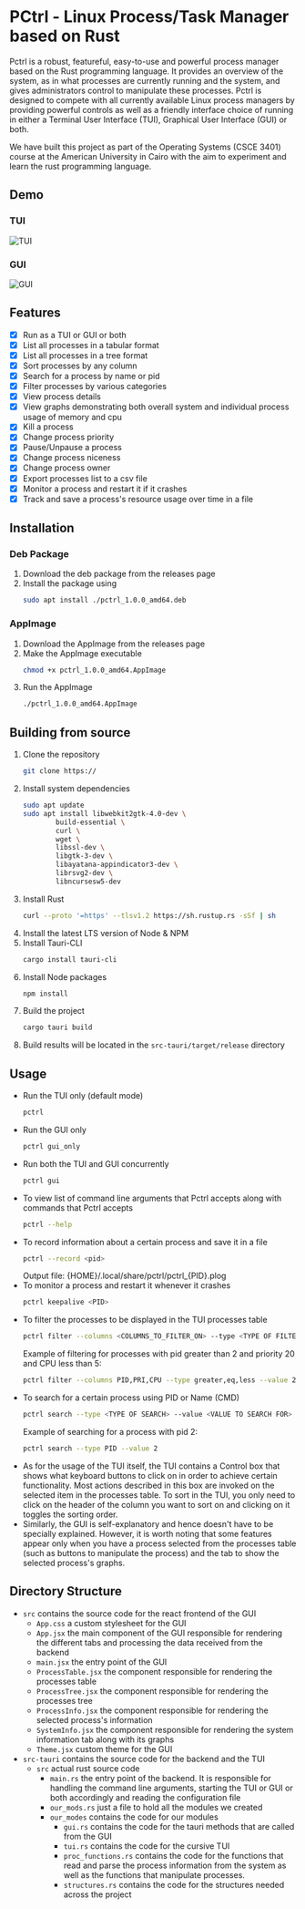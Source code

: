 # PCtrl - Linux Process/Task Manager based on Rust
Pctrl is a robust, featureful, easy-to-use and powerful process manager based on the Rust programming language. It provides an overview of the system, as in what processes are currently running and the system, and gives administrators control to manipulate these processes. Pctrl is designed to compete with all currently available Linux process managers by providing powerful controls as well as a friendly interface choice of running in either a Terminal User Interface (TUI), Graphical User Interface (GUI) or both. 

We have built this project as part of the Operating Systems (CSCE 3401) course at the American University in Cairo with the aim to experiment and learn the rust programming language. 

## Demo
### TUI
![TUI](
demo/TUI.gif
)
### GUI
![GUI](
demo/GUI.gif
)

## Features
- [x] Run as a TUI or GUI or both
- [x] List all processes in a tabular format
- [x] List all processes in a tree format
- [x] Sort processes by any column
- [x] Search for a process by name or pid
- [x] Filter processes by various categories
- [x] View process details
- [x] View graphs demonstrating both overall system and individual process usage of memory and cpu
- [x] Kill a process
- [x] Change process priority
- [x] Pause/Unpause a process
- [x] Change process niceness
- [x] Change process owner
- [x] Export processes list to a csv file
- [x] Monitor a process and restart it if it crashes
- [x] Track and save a process's resource usage over time in a file

## Installation
### Deb Package
1. Download the deb package from the releases page
2. Install the package using 
    ```bash
    sudo apt install ./pctrl_1.0.0_amd64.deb
    ```
### AppImage
1. Download the AppImage from the releases page
2. Make the AppImage executable
    ```bash
    chmod +x pctrl_1.0.0_amd64.AppImage
    ```
3. Run the AppImage
    ```bash
    ./pctrl_1.0.0_amd64.AppImage
    ```

## Building from source
1. Clone the repository
    ```bash
    git clone https://
    ```
2. Install system dependencies
    ```bash
    sudo apt update
    sudo apt install libwebkit2gtk-4.0-dev \
            build-essential \
            curl \
            wget \
            libssl-dev \
            libgtk-3-dev \
            libayatana-appindicator3-dev \
            librsvg2-dev \
            libncursesw5-dev
    ```
3. Install Rust
    ```bash
    curl --proto '=https' --tlsv1.2 https://sh.rustup.rs -sSf | sh
    ```
4. Install the latest LTS version of Node & NPM
5. Install Tauri-CLI
    ```bash
    cargo install tauri-cli
    ```
6. Install Node packages
    ```bash
    npm install
    ```
7. Build the project
    ```bash
    cargo tauri build
    ```
8. Build results will be located in the `src-tauri/target/release` directory

## Usage
- Run the TUI only (default mode)
    ```bash
    pctrl
    ```
- Run the GUI only
    ```bash
    pctrl gui_only
    ```
- Run both the TUI and GUI concurrently
    ```bash
    pctrl gui
    ```
- To view list of command line arguments that Pctrl accepts along with commands that Pctrl accepts
    ```bash
    pctrl --help
    ```
- To record information about a certain process and save it in a file
    ```bash
    pctrl --record <pid>
    ```
    Output file: \{HOME\}/.local/share/pctrl/pctrl\_\{PID\}.plog
- To monitor a process and restart it whenever it crashes
    ```bash
    pctrl keepalive <PID>
    ```
- To filter the processes to be displayed in the TUI processes table
    ```bash
    pctrl filter --columns <COLUMNS_TO_FILTER_ON> --type <TYPE OF FILTER> --value <VALUE TO FILTER ON>
    ```
    Example of filtering for processes with pid greater than 2 and priority 20 and CPU less than 5:
    ```bash
    pctrl filter --columns PID,PRI,CPU --type greater,eq,less --value 2,20,5
    ```
- To search for a certain process using PID or Name (CMD)
    ```bash
    pctrl search --type <TYPE OF SEARCH> --value <VALUE TO SEARCH FOR>
    ```
    Example of searching for a process with pid 2:
    ```bash
    pctrl search --type PID --value 2
    ```
- As for the usage of the TUI itself, the TUI contains a Control box that shows what keyboard buttons to click on in order to achieve certain functionality. Most actions described in this box are invoked on the selected item in the processes table. To sort in the TUI, you only need to click on the header of the column you want to sort on and clicking on it toggles the sorting order.
- Similarly, the GUI is self-explanatory and hence doesn't have to be specially explained. However, it is worth noting that some features appear only when you have a process selected from the processes table (such as buttons to manipulate the process) and the tab to show the selected process's graphs.

## Directory Structure
- `src` contains the source code for the react frontend of the GUI
    - `App.css` a custom stylesheet for the GUI
    - `App.jsx` the main component of the GUI responsible for rendering the different tabs and processing the data received from the backend
    - `main.jsx` the entry point of the GUI
    - `ProcessTable.jsx` the component responsible for rendering the processes table
    - `ProcessTree.jsx` the component responsible for rendering the processes tree
    - `ProcessInfo.jsx` the component responsible for rendering the selected process's information
    - `SystemInfo.jsx` the component responsible for rendering the system information tab along with its graphs
    - `Theme.jsx` custom theme for the GUI
- `src-tauri` contains the source code for the backend and the TUI
    - `src` actual rust source code
        - `main.rs` the entry point of the backend. It is responsible for handling the command line arguments, starting the TUI or GUI or both accordingly and reading the configuration file
        - `our_mods.rs` just a file to hold all the modules we created
        - `our_modes` contains the code for our modules
            - `gui.rs` contains the code for the tauri methods that are called from the GUI
            - `tui.rs` contains the code for the cursive TUI
            - `proc_functions.rs` contains the code for the functions that read and parse the process information from the system as well as the functions that manipulate processes.
            - `structures.rs` contains the code for the structures needed across the project
